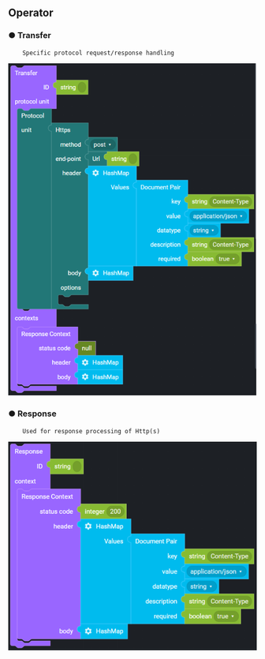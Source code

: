 ## Operator

### ● Transfer

        Specific protocol request/response handling

![](../../../img/assets/image%20%28203%29.png)

### ● Response

        Used for response processing of Http(s)

![](../../../img/assets/image%20%28186%29.png)
